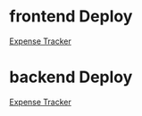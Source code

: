 # frontend Deploy

[Expense Tracker](https://expense-tracker-rho-eight-80.vercel.app/)


# backend Deploy

[Expense Tracker](https://expense-tracker-pwvu.onrender.com)
